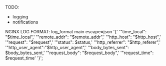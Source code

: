 TODO:
- logging
- notifications

NGINX LOG FORMAT:
log_format main escape=json
      '{'
      '"time_local": "$time_local",'
      '"remote_addr": "$remote_addr",'
      '"http_host": "$http_host",'
      '"request": "$request",'
      '"status": $status,'
      '"http_referrer": "$http_referer",'
      '"http_user_agent":"$http_user_agent",'
      '"body_bytes_sent": $body_bytes_sent,'
      '"request_body": "$request_body",'
      '"request_time": $request_time'
      '}';
